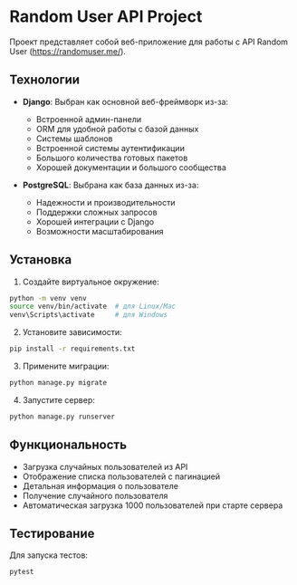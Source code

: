 # Random User API Project

Проект представляет собой веб-приложение для работы с API Random User (https://randomuser.me/).

## Технологии

- **Django**: Выбран как основной веб-фреймворк из-за:
  - Встроенной админ-панели
  - ORM для удобной работы с базой данных
  - Системы шаблонов
  - Встроенной системы аутентификации
  - Большого количества готовых пакетов
  - Хорошей документации и большого сообщества

- **PostgreSQL**: Выбрана как база данных из-за:
  - Надежности и производительности
  - Поддержки сложных запросов
  - Хорошей интеграции с Django
  - Возможности масштабирования

## Установка

1. Создайте виртуальное окружение:
```bash
python -m venv venv
source venv/bin/activate  # для Linux/Mac
venv\Scripts\activate     # для Windows
```

2. Установите зависимости:
```bash
pip install -r requirements.txt
```

3. Примените миграции:
```bash
python manage.py migrate
```

4. Запустите сервер:
```bash
python manage.py runserver
```

## Функциональность

- Загрузка случайных пользователей из API
- Отображение списка пользователей с пагинацией
- Детальная информация о пользователе
- Получение случайного пользователя
- Автоматическая загрузка 1000 пользователей при старте сервера

## Тестирование

Для запуска тестов:
```bash
pytest
``` 